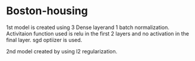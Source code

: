 # Boston-housing

1st model is created using 3 Dense layerand 1 batch normalization. Activitaion function used is relu in the first 2 layers and no activation in the final layer. sgd optiizer is used.

2nd model created by using l2 regularization.
